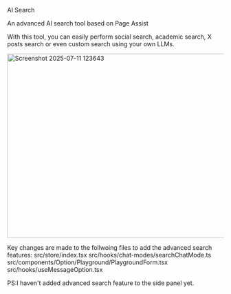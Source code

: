 AI Search

An advanced AI search tool based on Page Assist

With this tool, you can easily perform social search, academic search, X posts search or even custom search using your own LLMs.

<img width="911" height="427" alt="Screenshot 2025-07-11 123643" src="https://github.com/user-attachments/assets/7819e7a4-fd48-46c8-bc4a-fe9fc4a40efe" />


Key changes are made to the follwoing files to add the advanced search features:
src/store/index.tsx
src/hooks/chat-modes/searchChatMode.ts
src/components/Option/Playground/PlaygroundForm.tsx
src/hooks/useMessageOption.tsx 

PS:I haven't added advanced search feature to the side panel yet.
